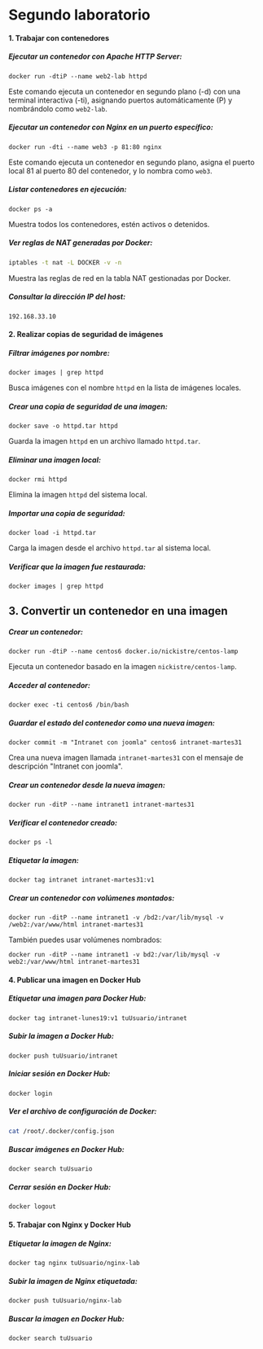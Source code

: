 # Segundo laboratorio

#### 1. Trabajar con contenedores

##### Ejecutar un contenedor con Apache HTTP Server:
```docker
docker run -dtiP --name web2-lab httpd
```
Este comando ejecuta un contenedor en segundo plano (-d) con una terminal interactiva (-ti), asignando puertos automáticamente (P) y nombrándolo como `web2-lab`.

##### Ejecutar un contenedor con Nginx en un puerto específico:
```docker
docker run -dti --name web3 -p 81:80 nginx
```
Este comando ejecuta un contenedor en segundo plano, asigna el puerto local 81 al puerto 80 del contenedor, y lo nombra como `web3`.

##### Listar contenedores en ejecución:
```docker
docker ps -a
```
Muestra todos los contenedores, estén activos o detenidos.

##### Ver reglas de NAT generadas por Docker:
```bash
iptables -t nat -L DOCKER -v -n
```
Muestra las reglas de red en la tabla NAT gestionadas por Docker.

##### Consultar la dirección IP del host:
```plaintext
192.168.33.10
```

#### 2. Realizar copias de seguridad de imágenes

##### Filtrar imágenes por nombre:
```docker
docker images | grep httpd
```
Busca imágenes con el nombre `httpd` en la lista de imágenes locales.

##### Crear una copia de seguridad de una imagen:
```docker
docker save -o httpd.tar httpd
```
Guarda la imagen `httpd` en un archivo llamado `httpd.tar`.

##### Eliminar una imagen local:
```docker
docker rmi httpd
```
Elimina la imagen `httpd` del sistema local.

##### Importar una copia de seguridad:
```docker
docker load -i httpd.tar
```
Carga la imagen desde el archivo `httpd.tar` al sistema local.

##### Verificar que la imagen fue restaurada:
```docker
docker images | grep httpd
```

## 3. Convertir un contenedor en una imagen

##### Crear un contenedor:
```docker
docker run -dtiP --name centos6 docker.io/nickistre/centos-lamp
```
Ejecuta un contenedor basado en la imagen `nickistre/centos-lamp`.

##### Acceder al contenedor:
```docker
docker exec -ti centos6 /bin/bash
```

##### Guardar el estado del contenedor como una nueva imagen:
```docker
docker commit -m "Intranet con joomla" centos6 intranet-martes31
```
Crea una nueva imagen llamada `intranet-martes31` con el mensaje de descripción "Intranet con joomla".

##### Crear un contenedor desde la nueva imagen:
```docker
docker run -ditP --name intranet1 intranet-martes31
```

##### Verificar el contenedor creado:
```docker
docker ps -l
```

##### Etiquetar la imagen:
```docker
docker tag intranet intranet-martes31:v1
```

##### Crear un contenedor con volúmenes montados:
```docker
docker run -ditP --name intranet1 -v /bd2:/var/lib/mysql -v /web2:/var/www/html intranet-martes31
```
También puedes usar volúmenes nombrados:
```docker
docker run -ditP --name intranet1 -v bd2:/var/lib/mysql -v web2:/var/www/html intranet-martes31
```

#### 4. Publicar una imagen en Docker Hub

##### Etiquetar una imagen para Docker Hub:
```docker
docker tag intranet-lunes19:v1 tuUsuario/intranet
```

##### Subir la imagen a Docker Hub:
```docker
docker push tuUsuario/intranet
```

##### Iniciar sesión en Docker Hub:
```docker
docker login
```

##### Ver el archivo de configuración de Docker:
```bash
cat /root/.docker/config.json
```

##### Buscar imágenes en Docker Hub:
```docker
docker search tuUsuario
```

##### Cerrar sesión en Docker Hub:
```docker
docker logout
```

#### 5. Trabajar con Nginx y Docker Hub

##### Etiquetar la imagen de Nginx:
```docker
docker tag nginx tuUsuario/nginx-lab
```

##### Subir la imagen de Nginx etiquetada:
```docker
docker push tuUsuario/nginx-lab
```

##### Buscar la imagen en Docker Hub:
```docker
docker search tuUsuario
```
